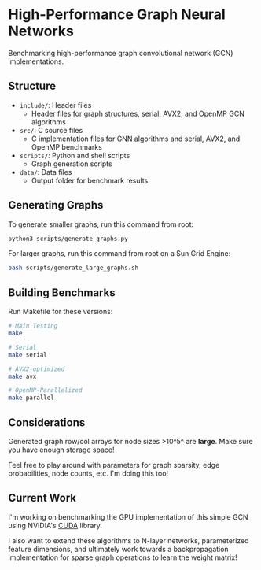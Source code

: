 # High-Performance Graph Neural Networks

Benchmarking high-performance graph convolutional network (GCN) implementations.

## Structure

- `include/`: Header files
  - Header files for graph structures, serial, AVX2, and OpenMP GCN algorithms
- `src/`: C source files
  - C implementation files for GNN algorithms and serial, AVX2, and OpenMP benchmarks
- `scripts/`: Python and shell scripts
  - Graph generation scripts
- `data/`: Data files
  - Output folder for benchmark results

  
## Generating Graphs

To generate smaller graphs, run this command from root:

```bash
python3 scripts/generate_graphs.py
```
For larger graphs, run this command from root on a Sun Grid Engine:

```bash
bash scripts/generate_large_graphs.sh
```

## Building Benchmarks

Run Makefile for these versions:

```bash
# Main Testing
make

# Serial
make serial

# AVX2-optimized
make avx

# OpenMP-Parallelized
make parallel
```

## Considerations

Generated graph row/col arrays for node sizes >10^5^ are **large**. Make sure you have enough storage space!

Feel free to play around with parameters for graph sparsity, edge probabilities, node counts, etc. I'm doing this too!

## Current Work

I'm working on benchmarking the GPU implementation of this simple GCN using NVIDIA's [CUDA](https://developer.nvidia.com/cuda-toolkit) library.

I also want to extend these algorithms to N-layer networks, parameterized feature dimensions, and ultimately work towards a backpropagation implementation for sparse graph operations to learn the weight matrix!